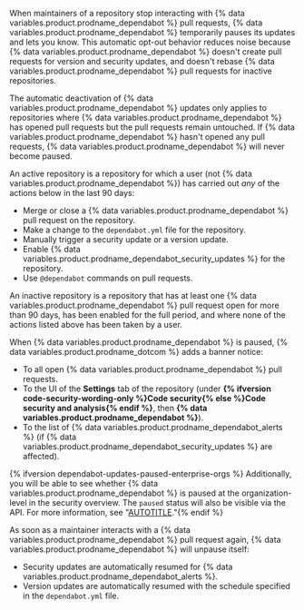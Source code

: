When maintainers of a repository stop interacting with {% data variables.product.prodname_dependabot %} pull requests, {% data variables.product.prodname_dependabot %} temporarily pauses its updates and lets you know. This automatic opt-out behavior reduces noise because {% data variables.product.prodname_dependabot %} doesn't create pull requests for version and security updates, and doesn't rebase {% data variables.product.prodname_dependabot %} pull requests for inactive repositories.

The automatic deactivation of {% data variables.product.prodname_dependabot %} updates only applies to repositories where {% data variables.product.prodname_dependabot %} has opened pull requests but the pull requests remain untouched. If {% data variables.product.prodname_dependabot %} hasn't opened any pull requests, {% data variables.product.prodname_dependabot %} will never become paused.

An active repository is a repository for which a user (not {% data variables.product.prodname_dependabot %}) has carried out _any_ of the actions below in the last 90 days:

* Merge or close a {% data variables.product.prodname_dependabot %} pull request on the repository.
* Make a change to the `dependabot.yml` file for the repository.
* Manually trigger a security update or a version update.
* Enable {% data variables.product.prodname_dependabot_security_updates %} for the repository.
* Use `@dependabot` commands on pull requests.

An inactive repository is a repository that has at least one {% data variables.product.prodname_dependabot %} pull request open for more than 90 days, has been enabled for the full period, and where none of the actions listed above has been taken by a user.

When {% data variables.product.prodname_dependabot %} is paused, {% data variables.product.prodname_dotcom %} adds a banner notice:
* To all open {% data variables.product.prodname_dependabot %} pull requests.
* To the UI of the **Settings** tab of the repository (under **{% ifversion code-security-wording-only %}**Code security**{% else %}**Code security and analysis**{% endif %}**, then **{% data variables.product.prodname_dependabot %}**).
* To the list of {% data variables.product.prodname_dependabot_alerts %} (if {% data variables.product.prodname_dependabot_security_updates %} are affected).

{% ifversion dependabot-updates-paused-enterprise-orgs %} Additionally, you will be able to see whether {% data variables.product.prodname_dependabot %} is paused at the organization-level in the security overview. The `paused` status will also be visible via the API. For more information, see "[AUTOTITLE](/rest/repos#enable-automated-security-fixes)."{% endif %}

As soon as a maintainer interacts with a {% data variables.product.prodname_dependabot %} pull request again, {% data variables.product.prodname_dependabot %} will unpause itself:
* Security updates are automatically resumed for {% data variables.product.prodname_dependabot_alerts %}.
* Version updates are automatically resumed with the schedule specified in the `dependabot.yml` file.
